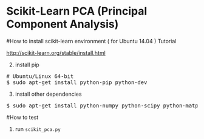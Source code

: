 # Scikit-Learn PCA (Principal Component Analysis)

#How to install scikit-learn environment ( for Ubuntu 14.04 )
Tutorial

http://scikit-learn.org/stable/install.html

2. install pip
<pre>
# Ubuntu/Linux 64-bit
$ sudo apt-get install python-pip python-dev
</pre>

3. install other dependencies
<pre>
$ sudo apt-get install python-numpy python-scipy python-matplotlib python-pandas swig python-dev python-wheel
</pre>

#How to test
1. run `scikit_pca.py`

